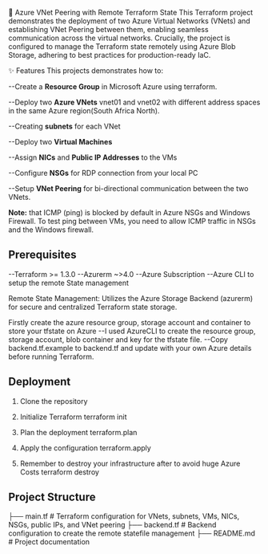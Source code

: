 🚀 Azure VNet Peering with Remote Terraform State
This Terraform project demonstrates the deployment of two Azure Virtual Networks (VNets) and establishing VNet Peering between them, enabling seamless communication across the virtual networks. Crucially, the project is configured to manage the Terraform state remotely using Azure Blob Storage, adhering to best practices for production-ready IaC.

✨ Features
This projects demonstrates how to: 

--Create a **Resource Group** in Microsoft Azure using terraform.

--Deploy two **Azure VNets** vnet01 and vnet02 with different address spaces in the same Azure region(South Africa North).

--Creating **subnets** for each VNet

--Deploy two **Virtual Machines** 

--Assign **NICs** and **Public IP Addresses** to the VMs

--Configure **NSGs** for RDP connection from your local PC

--Setup **VNet Peering** for bi-directional communication between the two VNets.

**Note:** that ICMP (ping) is blocked by default in Azure NSGs and Windows Firewall. To test ping between VMs, you need to allow ICMP traffic in NSGs and the Windows firewall.

## Prerequisites
--Terraform >= 1.3.0
--Azurerm  ~>4.0
--Azure Subscription
--Azure CLI to setup the remote State management

Remote State Management: Utilizes the Azure Storage Backend (azurerm) for secure and centralized Terraform state storage.

Firstly create the azure resource group, storage account and container to store your tfstate on Azure
--I used AzureCLI to create the resource group, storage account, blob container and key for the tfstate file.
--Copy backend.tf.example to backend.tf and update with your own Azure details before running Terraform.

## Deployment
1. Clone the repository

2. Initialize Terraform
    terraform init

3. Plan the deployment
    terraform.plan

4. Apply the configuration
    terraform.apply

5. Remember to destroy your infrastructure after to avoid huge Azure Costs
    terraform destroy

## Project Structure
├── main.tf        # Terraform configuration for VNets, subnets, VMs, NICs, NSGs, public IPs, and VNet peering
├── backend.tf      # Backend configuration to create the remote statefile management
├── README.md      # Project documentation
